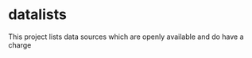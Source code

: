 datalists
=========
This project lists data sources which are openly available and do 
have a charge